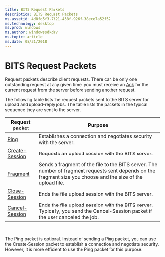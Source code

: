 ```yaml
---
title: BITS Request Packets
description: BITS Request Packets
ms.assetid: 4d8fd5f3-7621-438f-926f-38ece7a52f52
ms.technology: desktop
ms.prod: windows
ms.author: windowssdkdev
ms.topic: article
ms.date: 05/31/2018
---
```


# BITS Request Packets

Request packets describe client requests. There can be only one outstanding request at any given time; you must receive an [Ack](bits-response-packets.md) for the current request from the server before sending another request.

The following table lists the request packets sent to the BITS server for upload and upload-reply jobs. The table lists the packets in the typical sequence they are sent to the server.



| Request packet                       | Purpose                                                                                                                                                        |
|--------------------------------------|----------------------------------------------------------------------------------------------------------------------------------------------------------------|
| [Ping](ping.md)                     | Establishes a connection and negotiates security with the server.                                                                                              |
| [Create-Session](create-session.md) | Requests an upload session with the BITS server.                                                                                                               |
| [Fragment](fragment.md)             | Sends a fragment of the file to the BITS server. The number of fragment requests sent depends on the fragment size you choose and the size of the upload file. |
| [Close-Session](close-session.md)   | Ends the file upload session with the BITS server.                                                                                                             |
| [Cancel-Session](cancel-session.md) | Ends the file upload session with the BITS server. Typically, you send the Cancel-Session packet if the user canceled the job.                                 |



 

The Ping packet is optional. Instead of sending a Ping packet, you can use the Create-Session packet to establish a connection and negotiate security. However, it is more efficient to use the Ping packet for this purpose.

 

 




